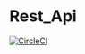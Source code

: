 # Rest_Api
[![CircleCI](https://circleci.com/gh/bergony/Rest_Api.svg?style=svg)](https://circleci.com/gh/bergony/Rest_Api)
